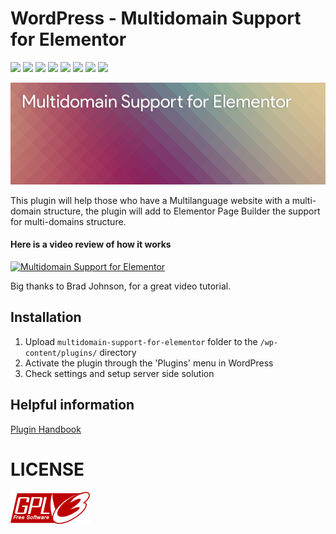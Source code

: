 # WordPress - Multidomain Support for Elementor
[![](https://img.shields.io/badge/release-1.0.0-green.svg)](https://github.com/reatlat/wp-multidomain-support-for-elementor/releases/tag/v1.0.0)
[![](https://img.shields.io/badge/Sass-ready-ff69b4.svg?logo=sass)](https://sass-lang.com/)
[![](https://img.shields.io/badge/Prepros-6.3.0-00c3e2.svg?logo=processwire)](https://sass-lang.com/)
[![](https://img.shields.io/badge/Docker-ready-blue.svg?logo=docker)](https://hub.docker.com/_/wordpress/)
[![](https://img.shields.io/badge/PHP_5.6-ready-777BB4.svg?logo=php)](https://php.net/)
[![](https://img.shields.io/badge/PHP_7.2-ready-777BB4.svg?logo=php)](https://php.net/)
[![](https://img.shields.io/badge/PHP_7.3-ready-777BB4.svg?logo=php)](https://php.net/)
[![](https://img.shields.io/badge/WordPress-5.1.1-blue.svg?logo=wordpress)](https://wordpress.org/)

![Multidomain Support_For_Elementor](./includes/banner-1544x500.png)

This plugin will help those who have a Multilanguage website with a multi-domain structure,
the plugin will add to Elementor Page Builder the support for multi-domains structure.

#### Here is a video review of how it works
[![Multidomain Support for Elementor](https://img.youtube.com/vi/uDLS1Hjj3-U/0.jpg)](https://www.youtube.com/watch?v=uDLS1Hjj3-U)

Big thanks to Brad Johnson, for a great video tutorial.

## Installation

1. Upload `multidomain-support-for-elementor` folder to the `/wp-content/plugins/` directory
2. Activate the plugin through the 'Plugins' menu in WordPress
3. Check settings and setup server side solution

## Helpful information
[Plugin Handbook](https://developer.wordpress.org/plugins/wordpress-org/how-to-use-subversion/)

# LICENSE
[![GNU GPL v3.0](./includes/gplv3-127x51.png)](./LICENSE)
